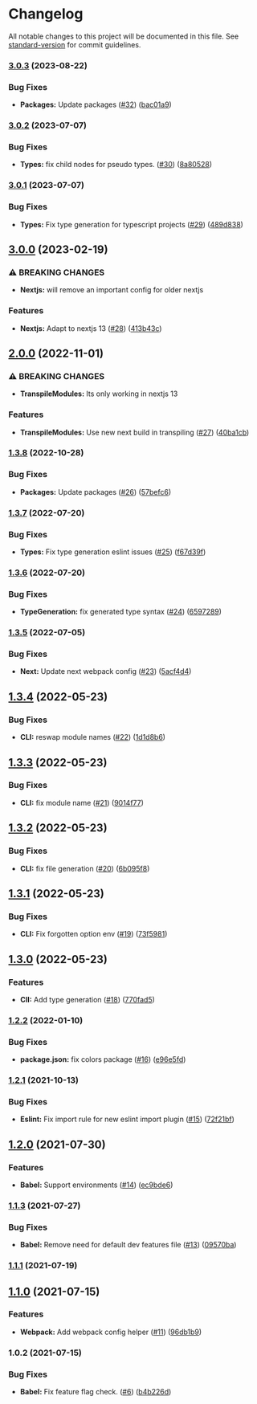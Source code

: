 # Changelog

All notable changes to this project will be documented in this file. See [standard-version](https://github.com/conventional-changelog/standard-version) for commit guidelines.

### [3.0.3](https://github.com/nfqde/nfq-feature-flags/compare/v3.0.2...v3.0.3) (2023-08-22)


### Bug Fixes

* **Packages:** Update packages ([#32](https://github.com/nfqde/nfq-feature-flags/issues/32)) ([bac01a9](https://github.com/nfqde/nfq-feature-flags/commit/bac01a9f12daeed018e23702f7b88e278f6f7f39))

### [3.0.2](https://github.com/nfqde/nfq-feature-flags/compare/v3.0.1...v3.0.2) (2023-07-07)


### Bug Fixes

* **Types:** fix child nodes for pseudo types. ([#30](https://github.com/nfqde/nfq-feature-flags/issues/30)) ([8a80528](https://github.com/nfqde/nfq-feature-flags/commit/8a80528727dff8fbd4ccbdfc25e2c519e25df4ee))

### [3.0.1](https://github.com/nfqde/nfq-feature-flags/compare/v3.0.0...v3.0.1) (2023-07-07)


### Bug Fixes

* **Types:** Fix type generation for typescript projects ([#29](https://github.com/nfqde/nfq-feature-flags/issues/29)) ([489d838](https://github.com/nfqde/nfq-feature-flags/commit/489d8389ef7438404604c5ee52b20468d4044b2c))

## [3.0.0](https://github.com/nfqde/nfq-feature-flags/compare/v2.0.0...v3.0.0) (2023-02-19)


### ⚠ BREAKING CHANGES

* **Nextjs:** will remove an important config for older nextjs

### Features

* **Nextjs:** Adapt to nextjs 13 ([#28](https://github.com/nfqde/nfq-feature-flags/issues/28)) ([413b43c](https://github.com/nfqde/nfq-feature-flags/commit/413b43c1487def1ef193ed451cedc6dd3ac6183c))

## [2.0.0](https://github.com/nfqde/nfq-feature-flags/compare/v1.3.8...v2.0.0) (2022-11-01)


### ⚠ BREAKING CHANGES

* **TranspileModules:** Its only working in nextjs 13

### Features

* **TranspileModules:** Use new next build in transpiling ([#27](https://github.com/nfqde/nfq-feature-flags/issues/27)) ([40ba1cb](https://github.com/nfqde/nfq-feature-flags/commit/40ba1cbf163d0fd95a694afef9b97e029fda338c))

### [1.3.8](https://github.com/nfqde/nfq-feature-flags/compare/v1.3.7...v1.3.8) (2022-10-28)


### Bug Fixes

* **Packages:** Update packages ([#26](https://github.com/nfqde/nfq-feature-flags/issues/26)) ([57befc6](https://github.com/nfqde/nfq-feature-flags/commit/57befc6e2f0999bb90215f4e6dc8a3d41f6cd722))

### [1.3.7](https://github.com/nfqde/nfq-feature-flags/compare/v1.3.6...v1.3.7) (2022-07-20)


### Bug Fixes

* **Types:** Fix type generation eslint issues ([#25](https://github.com/nfqde/nfq-feature-flags/issues/25)) ([f67d39f](https://github.com/nfqde/nfq-feature-flags/commit/f67d39f77190c3ba6e396afc1732c03a7b9c2aff))

### [1.3.6](https://github.com/nfqde/nfq-feature-flags/compare/v1.3.5...v1.3.6) (2022-07-20)


### Bug Fixes

* **TypeGeneration:** fix generated type syntax ([#24](https://github.com/nfqde/nfq-feature-flags/issues/24)) ([6597289](https://github.com/nfqde/nfq-feature-flags/commit/65972895de9a55553d711a8b9f6c2f2aa4b604a2))

### [1.3.5](https://github.com/nfqde/nfq-feature-flags/compare/v1.3.4...v1.3.5) (2022-07-05)


### Bug Fixes

* **Next:** Update next webpack config ([#23](https://github.com/nfqde/nfq-feature-flags/issues/23)) ([5acf4d4](https://github.com/nfqde/nfq-feature-flags/commit/5acf4d426892ef402887dee6ba04ce1f3cd482c3))

## [1.3.4](https://github.com/nfqde/nfq-feature-flags/compare/v1.3.3...v1.3.4) (2022-05-23)


### Bug Fixes

* **CLI:** reswap module names ([#22](https://github.com/nfqde/nfq-feature-flags/issues/22)) ([1d1d8b6](https://github.com/nfqde/nfq-feature-flags/commit/1d1d8b66d962bdd2de065bf06c031ff49284d574))

## [1.3.3](https://github.com/nfqde/nfq-feature-flags/compare/v1.3.2...v1.3.3) (2022-05-23)


### Bug Fixes

* **CLI:** fix module name ([#21](https://github.com/nfqde/nfq-feature-flags/issues/21)) ([9014f77](https://github.com/nfqde/nfq-feature-flags/commit/9014f77d5ceac3224c2ece4a646c2532d882c169))

## [1.3.2](https://github.com/nfqde/nfq-feature-flags/compare/v1.3.1...v1.3.2) (2022-05-23)


### Bug Fixes

* **CLI:** fix file generation ([#20](https://github.com/nfqde/nfq-feature-flags/issues/20)) ([6b095f8](https://github.com/nfqde/nfq-feature-flags/commit/6b095f8cad6cf6ad429d3412fe86a10e33e49908))

## [1.3.1](https://github.com/nfqde/nfq-feature-flags/compare/v1.3.0...v1.3.1) (2022-05-23)


### Bug Fixes

* **CLI:** Fix forgotten option env ([#19](https://github.com/nfqde/nfq-feature-flags/issues/19)) ([73f5981](https://github.com/nfqde/nfq-feature-flags/commit/73f5981160321a88a3fe6207c3bc9e966b652ea3))

## [1.3.0](https://github.com/nfqde/nfq-feature-flags/compare/v1.2.2...v1.3.0) (2022-05-23)


### Features

* **ClI:** Add type generation ([#18](https://github.com/nfqde/nfq-feature-flags/issues/18)) ([770fad5](https://github.com/nfqde/nfq-feature-flags/commit/770fad56ff77a4386591452b9c931b4a40769d9a))

### [1.2.2](https://github.com/nfqde/nfq-feature-flags/compare/v1.2.1...v1.2.2) (2022-01-10)


### Bug Fixes

* **package.json:** fix colors package ([#16](https://github.com/nfqde/nfq-feature-flags/issues/16)) ([e96e5fd](https://github.com/nfqde/nfq-feature-flags/commit/e96e5fdb8fba767a48be1b802d3aa682f22cd106))

### [1.2.1](https://github.com/nfqde/nfq-feature-flags/compare/v1.2.0...v1.2.1) (2021-10-13)


### Bug Fixes

* **Eslint:** Fix import rule for new eslint import plugin ([#15](https://github.com/nfqde/nfq-feature-flags/issues/15)) ([72f21bf](https://github.com/nfqde/nfq-feature-flags/commit/72f21bf4056cbcab5ea206188b976c435063d53c))

## [1.2.0](https://github.com/nfqde/nfq-feature-flags/compare/v1.1.3...v1.2.0) (2021-07-30)


### Features

* **Babel:** Support environments ([#14](https://github.com/nfqde/nfq-feature-flags/issues/14)) ([ec9bde6](https://github.com/nfqde/nfq-feature-flags/commit/ec9bde63b21c6080f8413b616f353bd295004d83))

### [1.1.3](https://github.com/nfqde/nfq-feature-flags/compare/v1.1.1...v1.1.3) (2021-07-27)


### Bug Fixes

* **Babel:** Remove need for default dev features file ([#13](https://github.com/nfqde/nfq-feature-flags/issues/13)) ([09570ba](https://github.com/nfqde/nfq-feature-flags/commit/09570ba65350a6151c4afd5b963e41ff14ea9bfd))

### [1.1.1](https://github.com/nfqde/nfq-feature-flags/compare/v1.1.0...v1.1.1) (2021-07-19)

## [1.1.0](https://github.com/nfqde/nfq-feature-flags/compare/v1.0.2...v1.1.0) (2021-07-15)


### Features

* **Webpack:** Add webpack config helper ([#11](https://github.com/nfqde/nfq-feature-flags/issues/11)) ([96db1b9](https://github.com/nfqde/nfq-feature-flags/commit/96db1b925a5ec81b89284658aeb831caedc9fae2))

### 1.0.2 (2021-07-15)


### Bug Fixes

* **Babel:** Fix feature flag check. ([#6](https://github.com/nfqde/nfq-feature-flags/issues/6)) ([b4b226d](https://github.com/nfqde/nfq-feature-flags/commit/b4b226d0cefb5cf9cc9ff1132e0aab1938dfa002))
